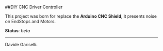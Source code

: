 ##DIY CNC Driver Controller

This project was born for replace the **Arduino CNC Shield**, it presents noise on EndStops and Motors.

**Status**: *beta*  

--------------------------------------------------------------------

Davide Gariselli.
